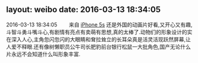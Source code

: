 layout: weibo
date: 2016-03-13 18:34:05
---
<meta name="referrer" content="no-referrer" />

2016-03-13 18:34:05  &nbsp;&nbsp;&nbsp;&nbsp;&nbsp;&nbsp; 来自 <a href="sinaweibo://customweibosource" rel="nofollow">iPhone 5s</a>
还是外国的动画片好看,又开心又有趣,斗智斗勇斗嘴斗心,有剧情有亮点有卖萌有思想,真的太棒了.动物们的形象设计的实在深入人心,主角忽闪忽闪的大眼睛和耷拉耸立的长耳朵真是活灵活现跃然屏幕,让人爱不释眼.还有像树懒职员公牛司长肥豹前台银行松鼠一大批角色,国产无论什么片永远不会知道什么叫形象丰富. ​​​
